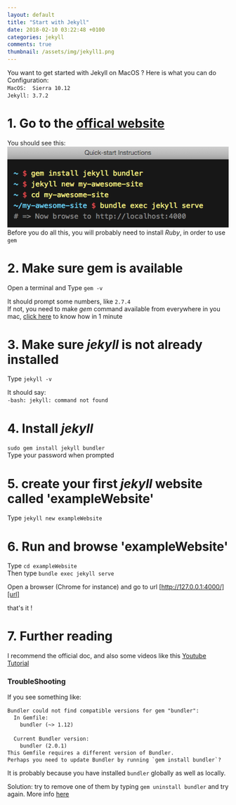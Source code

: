 ```yaml
---
layout: default
title: "Start with Jekyll"
date: 2018-02-10 03:22:48 +0100
categories: jekyll
comments: true
thumbnail: /assets/img/jekyll1.png
---
```


You want to get started with Jekyll on MacOS ? Here is what you can do  
Configuration:  
`MacOS:  Sierra 10.12`  
`Jekyll: 3.7.2`

# 1. Go to the [offical website][officalWebsite]

You should see this:  
![instructions](/assets/img/jekyll1.png)  
Before you do all this, you will probably need to install _Ruby_, in order to use `gem`

# 2. Make sure gem is available

Open a terminal and Type `gem -v`

It should prompt some numbers, like `2.7.4`  
If not, you need to make _gem_ command available from everywhere in you mac, [click here][gem] to know how in 1 minute

# 3. Make sure _jekyll_ is not already installed

Type `jekyll -v`

It should say:  
`-bash: jekyll: command not found`

# 4. Install _jekyll_

`sudo gem install jekyll bundler`  
Type your password when prompted

# 5. create your first _jekyll_ website called 'exampleWebsite'

Type `jekyll new exampleWebsite`

# 6. Run and browse 'exampleWebsite'

Type `cd exampleWebsite`  
Then type `bundle exec jekyll serve`

Open a browser (Chrome for instance) and go to url [http://127.0.0.1:4000/][url]

that's it !

# 7. Further reading

I recommend the official doc, and also some videos like this [Youtube Tutorial][youtube]

[officalWebsite]: https://jekyllrb.com/docs/home
[gem]: https://github.com/guillim/2018/02/12/gem-from-everywhere.html
[url]: http://127.0.0.1:4000/
[youtube]: https://www.youtube.com/watch?v=iWowJBRMtpc
[here]: https://stackoverflow.com/questions/9854225/bundler-could-not-find-compatible-versions-for-gem-bundler

### TroubleShooting

If you see something like:

```
Bundler could not find compatible versions for gem "bundler":
  In Gemfile:
    bundler (~> 1.12)

  Current Bundler version:
    bundler (2.0.1)
This Gemfile requires a different version of Bundler.
Perhaps you need to update Bundler by running `gem install bundler`?
```

It is probably because you have installed `bundler` globally as well as locally.

Solution: try to remove one of them by typing `gem uninstall bundler` and try again. More info [here][here]
